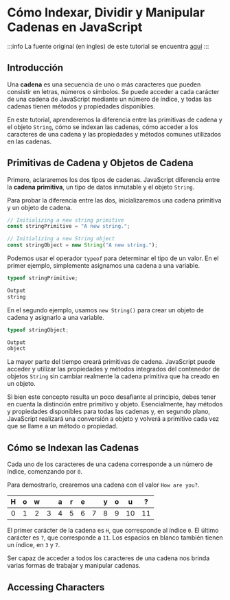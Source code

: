 # Cómo Indexar, Dividir y Manipular Cadenas en JavaScript

:::info
La fuente original (en ingles) de este tutorial se encuentra [aquí](https://www.digitalocean.com/community/tutorials/how-to-index-split-and-manipulate-strings-in-javascript)
:::

## Introducción

Una **cadena** es una secuencia de uno o más caracteres que pueden consistir en letras, números o símbolos. Se puede acceder a cada carácter de una cadena de JavaScript mediante un número de índice, y todas las cadenas tienen métodos y propiedades disponibles.

En este tutorial, aprenderemos la diferencia entre las primitivas de cadena y el objeto `String`, cómo se indexan las cadenas, cómo acceder a los caracteres de una cadena y las propiedades y métodos comunes utilizados en las cadenas.

## Primitivas de Cadena y Objetos de Cadena

Primero, aclararemos los dos tipos de cadenas. JavaScript diferencia entre la **cadena primitiva**, un tipo de datos inmutable y el objeto `String`.

Para probar la diferencia entre las dos, inicializaremos una cadena primitiva y un objeto de cadena.

```js
// Initializing a new string primitive
const stringPrimitive = "A new string.";

// Initializing a new String object
const stringObject = new String("A new string."); 
```

Podemos usar el operador `typeof` para determinar el tipo de un valor. En el primer ejemplo, simplemente asignamos una cadena a una variable.


```js
typeof stringPrimitive;
```

```sh
Output
string
```

En el segundo ejemplo, usamos `new String()` para crear un objeto de cadena y asignarlo a una variable.

```js
typeof stringObject;
```

```sh
Output
object
```

La mayor parte del tiempo creará primitivas de cadena. JavaScript puede acceder y utilizar las propiedades y métodos integrados del contenedor de objetos `String` sin cambiar realmente la cadena primitiva que ha creado en un objeto.

Si bien este concepto resulta un poco desafiante al principio, debes tener en cuenta la distinción entre primitivo y objeto. Esencialmente, hay métodos y propiedades disponibles para todas las cadenas y, en segundo plano, JavaScript realizará una conversión a objeto y volverá a primitivo cada vez que se llame a un método o propiedad.

## Cómo se Indexan las Cadenas

Cada uno de los caracteres de una cadena corresponde a un número de índice, comenzando por `0`.

Para demostrarlo, crearemos una cadena con el valor `How are you?`.

<div class="table-wrapper">
  <table>
    <thead>
      <tr>
        <th style="text-align:center">H</th>
        <th style="text-align:center">o</th>
        <th style="text-align:center">w</th>
        <th style="text-align:center"></th>
        <th style="text-align:center">a</th>
        <th style="text-align:center">r</th>
        <th style="text-align:center">e</th>
        <th style="text-align:center"></th>
        <th style="text-align:center">y</th>
        <th style="text-align:center">o</th>
        <th style="text-align:center">u</th>
        <th style="text-align:center">?</th>
      </tr>
    </thead>
    <tbody>
      <tr>
        <td style="text-align:center">0</td>
        <td style="text-align:center">1</td>
        <td style="text-align:center">2</td>
        <td style="text-align:center">3</td>
        <td style="text-align:center">4</td>
        <td style="text-align:center">5</td>
        <td style="text-align:center">6</td>
        <td style="text-align:center">7</td>
        <td style="text-align:center">8</td>
        <td style="text-align:center">9</td>
        <td style="text-align:center">10</td>
        <td style="text-align:center">11</td>
      </tr>
    </tbody>
  </table>
</div>

El primer carácter de la cadena es `H`, que corresponde al índice `0`. El último carácter es `?`, que corresponde a `11`. Los espacios en blanco también tienen un índice, en `3` y `7`.

Ser capaz de acceder a todos los caracteres de una cadena nos brinda varias formas de trabajar y manipular cadenas.

## Accessing Characters
